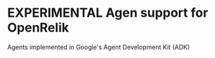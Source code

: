 # EXPERIMENTAL Agen support for OpenRelik
Agents implemented in Google's Agent Development Kit (ADK)
